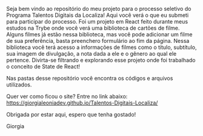 Seja bem vindo ao repositório do meu projeto para o processo seletivo do Programa Talentos Digitais da Localiza!
Aqui você verá o que eu submeti para participar do processo. Foi um projeto em React feito durante meus estudos na Trybe onde você verá uma biblioteca de cartões de filme. Alguns filmes já estão nessa biblioteca, mas você pode adicionar um filme de sua preferência, basta preenchero formulário ao fim da página.
Nessa biblioteca você terá acesso a informações de filmes como o título, subtítulo, sua imagem de divulgação, a nota dada a ele e o gênero ao qual ele pertence.
Divirta-se filtrando e explorando esse projeto onde foi trabalhado o conceito de State de React!

Nas pastas desse repositório você encontra os códigos e arquivos utilizados.

Quer ver como ficou o site? Entre no link abaixo:
https://giorgialeoniadev.github.io/Talentos-Digitais-Localiza/


Obrigada por estar aqui, espero que tenha gostado!

Giorgia 